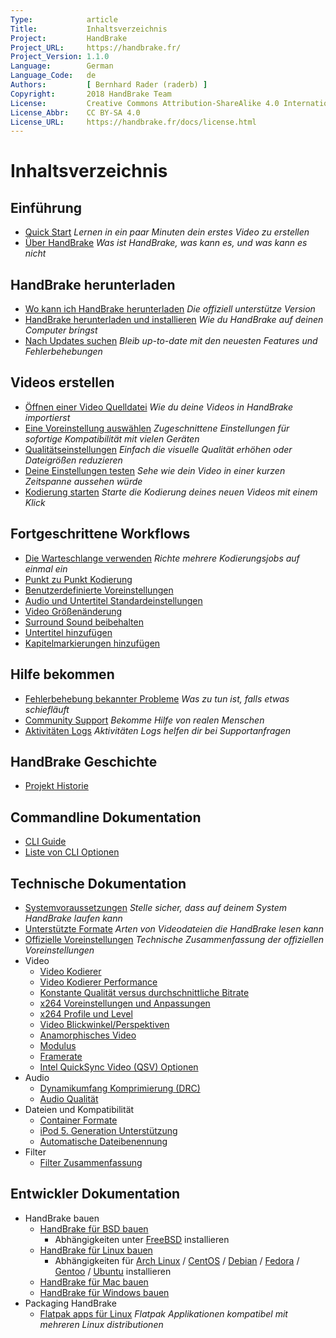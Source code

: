 ```yaml
---
Type:            article
Title:           Inhaltsverzeichnis
Project:         HandBrake
Project_URL:     https://handbrake.fr/
Project_Version: 1.1.0
Language:        German
Language_Code:   de
Authors:         [ Bernhard Rader (raderb) ]
Copyright:       2018 HandBrake Team
License:         Creative Commons Attribution-ShareAlike 4.0 International
License_Abbr:    CC BY-SA 4.0
License_URL:     https://handbrake.fr/docs/license.html
---
```


Inhaltsverzeichnis
=================

## Einführung

- [Quick Start](einfuehrung/quick-start.html)
  *Lernen in ein paar Minuten dein erstes Video zu erstellen*
- [Über HandBrake](einfuehrung/ueber.html)
  *Was ist HandBrake, was kann es, und was kann es nicht*


## HandBrake herunterladen

- [Wo kann ich HandBrake herunterladen](get-handbrake/wo-bekomme-ich-handbrake-her.html)
  *Die offiziell unterstütze Version*
- [HandBrake herunterladen und installieren](get-handbrake/herunterladen-und-installieren.html)
  *Wie du HandBrake auf deinen Computer bringst*
- [Nach Updates suchen](get-handbrake/updates-suchen.html)
  *Bleib up-to-date mit den neuesten Features und Fehlerbehebungen*


## Videos erstellen

- [Öffnen einer Video Quelldatei](workflow/oeffne-video-quelle.html)
  *Wie du deine Videos in HandBrake importierst*
- [Eine Voreinstellung auswählen](workflow/voreinstellung-auswaehlen.html)
  *Zugeschnittene Einstellungen für sofortige Kompatibilität mit vielen Geräten*
- [Qualitätseinstellungen](workflow/qualitaet-einstellen.html)
  *Einfach die visuelle Qualität erhöhen oder Dateigrößen reduzieren*
- [Deine Einstellungen testen](workflow/einstellungen-testen.html)
  *Sehe wie dein Video in einer kurzen Zeitspanne aussehen würde*
- [Kodierung starten](workflow/kodierung-starten.html)
  *Starte die Kodierung deines neuen Videos mit einem Klick*


## Fortgeschrittene Workflows

- [Die Warteschlange verwenden](erweitert/warteschlange.html)
  *Richte mehrere Kodierungsjobs auf einmal ein*
- [Punkt zu Punkt Kodierung](erweitert/point-to-point.html)
- [Benutzerdefinierte Voreinstellungen](erweitert/custom-presets.html)
- [Audio und Untertitel Standardeinstellungen](erweitert/audio-subtitle-defaults.html)
- [Video Größenänderung](erweitert/resizing-video.html)
- [Surround Sound beibehalten](erweitert/surround-sound.html)
- [Untertitel hinzufügen](erweitert/untertitel.html)
- [Kapitelmarkierungen hinzufügen](erweitert/chapter-markers.html)

<!-- - [Managing Audio Tracks](erweitert/managing-audio.html) -->
<!-- - [Post-processing metadata](erweitert/post-processing.html) -->


<!-- ## Restoration and enhancement

- Common video problems
  - Cropping, Black bars at top/bottom or sides
  - Combing effects caused by interlacing or telecine
    - Detelecine filter
    - Decomb filter vs. Deinterlace filter
    - Bob mode and frame rates, motion
  - Noise (grainy appearance and/or color splotches)
    - Denoise filters: NLMeans and HQDN3D
  - Blocky picture
    - Deblock filter
  - Stretched picture (too wide or too tall)
    - Scaling and anamorphic
- Common audio problems
  - Volume level too low
  - Dynamics too wide (soft whispers, loud booms)
-->

<!-- ## Advanced workflows part 2

- [Understanding source types](erweitert/video-sources.html)
- [Selecting a container format and encoders](erweitert/containers.html)
- [Selecting a video angle](erweitert/video-angles.html)
- [Working with frame rates](erweitert/frame-rates.html)
- [Adjusting audio quality](erweitert/audio-quality.html)
- [Progressive download support](erweitert/web-optimised.html)
- [Compatibility with legacy devices](erweitert/old-ipod-support.html)
- [Automatically naming files](erweitert/automatic-file-naming.html)
-->

## Hilfe bekommen

- [Fehlerbehebung bekannter Probleme](hilfe/fehlerbehebung-bekannter-probleme.html)
  *Was zu tun ist, falls etwas schiefläuft*
- [Community Support](hilfe/community-support.html)
  *Bekomme Hilfe von realen Menschen*
- [Aktivitäten Logs](hilfe/aktivitaeten-log.html)
  *Aktivitäten Logs helfen dir bei Supportanfragen*


## HandBrake Geschichte

- [Projekt Historie](ueber/geschichte.html)

<!-- - [About the cocktail and pineapple icon](ueber/the-icon.html)  -->


## Commandline Dokumentation

- [CLI Guide](cli/cli-guide.html)
- [Liste von CLI Optionen](cli/cli-options.html)


## Technische Dokumentation

- [Systemvoraussetzungen](technisches/systemanforderungen.html)
  *Stelle sicher, dass auf deinem System HandBrake laufen kann*
- [Unterstützte Formate](technisches/quellformate.html)
  *Arten von Videodateien die HandBrake lesen kann*
- [Offizielle Voreinstellungen](technisches/official-presets.html)
  *Technische Zusammenfassung der offiziellen Voreinstellungen*
- Video
  - [Video Kodierer](technisches/video-codecs.html)
  - [Video Kodierer Performance](technisches/video-encoding-performance.html)
  - [Konstante Qualität versus durchschnittliche Bitrate](technisches/video-cq-vs-abr.html)
  - [x264 Voreinstellungen und Anpassungen](technisches/video-x264-presets-tunes.html)
  - [x264 Profile und Level](technisches/video-x264-profiles-levels.html)
  - [Video Blickwinkel/Perspektiven](technisches/video-angles.html)
  - [Anamorphisches Video](technisches/anamorphic-guide.html)
  - [Modulus](technisches/modulus.html)
  - [Framerate](technisches/frame-rates.html)
  - [Intel QuickSync Video (QSV) Optionen](technisches/video-qsv-options.html)
- Audio
  - [Dynamikumfang Komprimierung (DRC)](technisches/dynamic-range-compression.html)
  - [Audio Qualität](technisches/audio-quality.html)
- Dateien und Kompatibilität
  - [Container Formate](technisches/containers.html)
  - [iPod 5. Generation Unterstützung](technisches/old-ipod-support.html)
  - [Automatische Dateibenennung](technisches/automatic-file-naming.html)
- Filter
  - [Filter Zusammenfassung](technisches/filters-summary.html)

<!--
- [Web optimized](technisches/web-optimised.html)
- [Video source type](erweitert/video-sources.html)
- Advanced Filter Settings
- Advanced preferences
-->

## Entwickler Dokumentation

- HandBrake bauen
  - [HandBrake für BSD bauen](entwickler/build-bsd.html)
    - Abhängigkeiten unter [FreeBSD](entwickler/freebsd-abhaengigkeiten-installieren.html) installieren
  - [HandBrake für Linux bauen](entwickler/build-linux.html)
    - Abhängigkeiten für [Arch Linux](entwickler/arch-abhaengigkeiten-installieren.html) / [CentOS](entwickler/centos-abhaengigkeiten-installieren.html) / [Debian](entwickler/debian-abhaengigkeiten-installieren.html) / [Fedora](entwickler/fedora-abhaengigkeiten-installieren.html) / [Gentoo](entwickler/genoo-abhaengigkeiten-installieren.html) / [Ubuntu](entwickler/ubuntu-abhaengigkeiten-installieren.html)
 installieren
  - [HandBrake für Mac bauen](entwickler/build-mac.html)
  - [HandBrake für Windows bauen](entwickler/build-windows.html)
- Packaging HandBrake
  - [Flatpak apps für Linux](entwickler/flatpak-repo.html)
    *Flatpak Applikationen kompatibel mit mehreren Linux distributionen*

<!-- TODO: link to contributing guide -->
